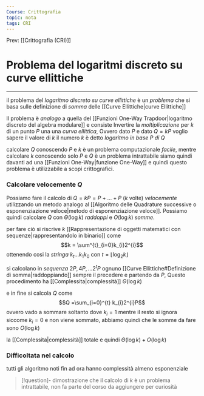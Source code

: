 ```yaml
---
Course: Crittografia
topic: nota
tags: CRI
---
```


Prev: [[Crittografia (CRI)]]

# Problema del logaritmi discreto su curve ellittiche
---
il problema del _logaritmo discreto su curve ellittiche_  è un _problema_ che si basa sulle definizione di _somma_ delle [[Curve Ellittiche|curve Ellittiche]]  

Il problema è _analogo_ a quella del [[Funzioni One-Way Trapdoor|logaritmo discreto del algebra modulare]] e consiste Invertire la _moltiplicazione_ per $k$ di un punto $P$ una una _curva ellittica_, Ovvero dato $P$ e dato $Q =kP$ voglio sapere il valore di $k$ 
il numero $k$ è detto _logaritmo in base $P$ di $Q$_ 

calcolare $Q$ conoscendo $P$ e $k$ è un problema computazionale _facile_, mentre calcolare $k$ conoscendo solo $P$ e $Q$ è un problema intrattabile siamo quindi davanti ad una [[Funzioni One-Way|funzione One-Way]] e quindi questo problema è utilizzabile a scopi crittografici.

### Calcolare velocemente $Q$
Possiamo fare il calcolo di $Q =kP = P+\dots+P$ ($k$ volte)  _velocemente_ utilizzando un metodo analogo al [[Algoritmo delle Quadrature successive o esponenziazione veloce|metodo di esponenziazione veloce]].
Possiamo quindi calcolare $Q$  con $\Theta(\log k)$ _raddoppi_ e $O(\log k)$ _somme_.

per fare ciò si riscrive $k$ [[Rappresentazione di oggetti matematici con sequenze|rappresentandolo in binario]] come $$k = \sum^{t}_{i=0}k_{i}2^{i}$$ottenendo cosi la _stringa_ $k_{t}\dots k_{1}k_{0}$ con $t = \lfloor \log_{2} k\rfloor$

si calcolano in _sequenza_ $2P,4P,\dots{2}^{t}P$ ognuno [[Curve Ellittiche#Definizione di somma|raddoppiando]] sempre il precedere e partendo da $P$, Questo procedimento ha [[Complessita|complessità]] $\Theta(\log k)$

e in fine si calcola $Q$ come 
$$Q =\sum_{i=0}^{t} k_{i}2^{i}P$$
ovvero vado a sommare soltanto dove $k_{i}=1$ mentre il resto si ignora siccome $k_{i}=0$ e non viene sommato, abbiamo quindi che le somme da fare sono $O(\log k)$

la [[Complessita|complessità]] totale e quindi $\Theta(\log k)+O(\log k)$



### Difficoltata nel calcolo
tutti gli algoritmo noti fin ad ora hanno complessità almeno esponenziale
>[!question]-
>dimostrazione che il calcolo di $k$ è un problema intrattabile, non fa parte del corso da aggiungere per curiosità